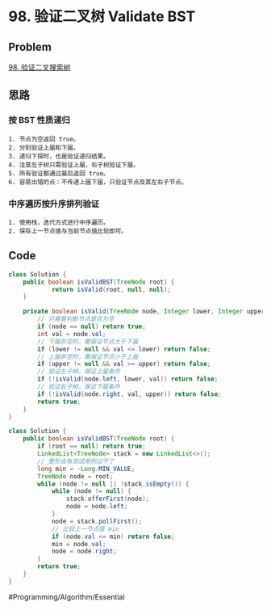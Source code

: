 # 98. 验证二叉树 Validate BST

## Problem

[98. 验证二叉搜索树](https://leetcode-cn.com/problems/validate-binary-search-tree/) 

## 思路

### 按 BST 性质递归

	1. 节点为空返回 true。
	2. 分别验证上届和下届。
	3. 递归下探时，也是验证递归结果。
	4. 注意左子树只需验证上届，右子树验证下届。
	5. 所有验证都通过最后返回 true。
	6. 容易出错的点：不传递上届下届，只验证节点及其左右子节点。

### 中序遍历按升序排列验证

	1. 使用栈，迭代方式进行中序遍历。
	2. 保存上一节点值与当前节点值比较即可。

## Code

```java
class Solution {
    public boolean isValidBST(TreeNode root) {
            return isValid(root, null, null);
    }

    private boolean isValid(TreeNode node, Integer lower, Integer upper) {
        // 只需要判断节点是否为空
        if (node == null) return true;
        int val = node.val;
        // 下届非空时，需保证节点大于下届
        if (lower != null && val <= lower) return false;
        // 上届非空时，需保证节点小于上届
        if (upper != null && val >= upper) return false;
        // 验证左子树，保证上届条件
        if (!isValid(node.left, lower, val)) return false;
        // 验证右子树，保证下届条件
        if (!isValid(node.right, val, upper)) return false;
        return true;
    }
}
```

```java
class Solution {
    public boolean isValidBST(TreeNode root) {
        if (root == null) return true;
        LinkedList<TreeNode> stack = new LinkedList<>();
        // 整形会有测试用例过不了
        long min = -Long.MIN_VALUE;
        TreeNode node = root;
        while (node != null || !stack.isEmpty()) {
            while (node != null) {
                stack.offerFirst(node);
                node = node.left;
            }
            node = stack.pollFirst();
            // 比较上一节点值 min
            if (node.val <= min) return false;
            min = node.val;
            node = node.right;
        }
        return true;
    }
}
```

#Programming/Algorithm/Essential

